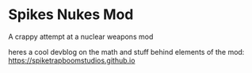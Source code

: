 # Spikes Nukes Mod
 A crappy attempt at a nuclear weapons mod

heres a cool devblog on the math and stuff behind elements of the mod: <br>
https://spiketrapboomstudios.github.io
